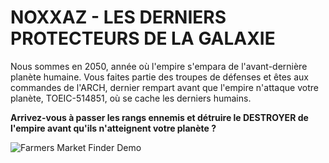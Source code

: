 # NOXXAZ - LES DERNIERS PROTECTEURS DE LA GALAXIE

Nous sommes en 2050, année où l'empire s'empara de l'avant-dernière planète humaine.
Vous faites partie des troupes de défenses et êtes aux commandes de l'ARCH, dernier rempart avant que l'empire n'attaque votre planète, TOEIC-514851, où se cache les derniers humains.

**Arrivez-vous à passer les rangs ennemis et détruire le DESTROYER de l'empire avant qu'ils n'atteignent votre planète ?**

![Farmers Market Finder Demo](https://lh3.googleusercontent.com/proxy/DFizjq0pMmvIyiEUkNpJjHIHWpj4uQV0vdN8RU1MjfPmmRJbNJ0nFd0GOwCVCO3E_6m6v5Z4owPxkHX95D9APVEfhv_jMJDeqyK4sjXzHl303I35xTlMSfBk7xg6bA9TsSFVvsJzuCxi_F6kY9cAUgCxcKmDImMvLotgjqu-7ALV)
